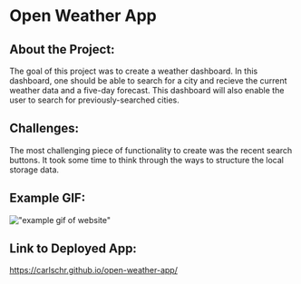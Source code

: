 # Open Weather App

## About the Project:
The goal of this project was to create a weather dashboard. In this dashboard, one should be able to search for a city and recieve the current weather data and a five-day forecast. This dashboard will also enable the user to search for previously-searched cities.

## Challenges:
The most challenging piece of functionality to create was the recent search buttons. It took some time to think through the ways to structure the local storage data.

## Example GIF:
!["example gif of website"](./images/weather-dash.gif)

## Link to Deployed App:
https://carlschr.github.io/open-weather-app/